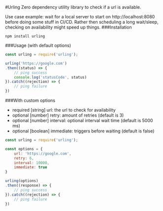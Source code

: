 #Urling
Zero dependency utility library to check if a url is available.

Use case example: wait for a local server to start on http://localhost:8080 before doing some stuff in CI/CD.
Rather then scheduling a long wait/sleep, checking on availability might speed up things.
###Installation

```
npm install urling
```

###Usage (with default options)
```js
const urling = require('urling');

urling('https://google.com')
.then((status) => {
	// ping success
	console.log('statusCode', status)
}).catch((rejection) => {
	// ping failure
})
```

###With custom options

- required [string] url: the url to check for availability
- optional [number] retry: amount of retries (default is 3)
- optional [number] interval: optional interval wait time (default is 5000 ms)
- optional [boolean] immediate: triggers before waiting (default is false)

```js
const urling = require('urling');

const options = {
	url: 'https://google.com',
	retry: 6,
	interval: 10000,
	immediate: true
}

urling(options)
.then((response) => {
	// ping success
}).catch((rejection) => {
	// ping failure
})
``` 
